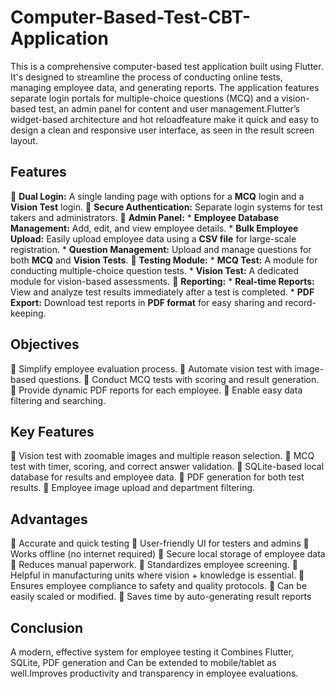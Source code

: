 # Computer-Based-Test-CBT-Application
This is a comprehensive computer-based test application built using Flutter. It's designed to streamline the process of conducting online tests, managing employee data, and generating reports. The application features separate login portals for multiple-choice questions (MCQ) and a vision-based test, an admin panel for content and user management.Flutter’s widget-based architecture and hot reloadfeature make it quick and easy to design a clean and responsive user interface, as seen in the result screen layout.


## Features
🔹 **Dual Login:** A single landing page with options for a **MCQ** login and a **Vision Test** login.
🔹 **Secure Authentication:** Separate login systems for test takers and administrators.
🔹 **Admin Panel:**
    * **Employee Database Management:** Add, edit, and view employee details.
    * **Bulk Employee Upload:** Easily upload employee data using a **CSV file** for large-scale registration.
    * **Question Management:** Upload and manage questions for both **MCQ** and **Vision Tests**.
🔹 **Testing Module:**
    * **MCQ Test:** A module for conducting multiple-choice question tests.
    * **Vision Test:** A dedicated module for vision-based assessments.
🔹 **Reporting:**
    * **Real-time Reports:** View and analyze test results immediately after a test is completed.
    * **PDF Export:** Download test reports in **PDF format** for easy sharing and record-keeping.
    
## Objectives
🔹 Simplify employee evaluation process.
🔹 Automate vision test with image-based questions.
🔹 Conduct MCQ tests with scoring and result generation.
🔹 Provide dynamic PDF reports for each employee.
🔹 Enable easy data filtering and searching.
  
## Key Features
🔹 Vision test with zoomable images and multiple reason selection.
🔹 MCQ test with timer, scoring, and correct answer validation.
🔹 SQLite-based local database for results and employee data.
🔹 PDF generation for both test results.
🔹 Employee image upload and department filtering.

## Advantages
🔹 Accurate and quick testing
🔹 User-friendly UI for testers and admins
🔹 Works offline (no internet required)
🔹 Secure local storage of employee data
🔹 Reduces manual paperwork.
🔹 Standardizes employee screening.
🔹 Helpful in manufacturing units where vision + knowledge is essential.
🔹 Ensures employee compliance to safety and quality protocols.
🔹 Can be easily scaled or modified.
🔹 Saves time by auto-generating result reports

## Conclusion
A modern, effective system for employee testing it Combines Flutter, SQLite, PDF generation and Can be extended to mobile/tablet as well.Improves productivity and transparency in employee evaluations.
